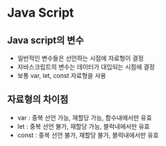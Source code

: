 # Java Script

## Java script의 변수
   - 일반적인 변수들은 선언하는 시점에 자료형이 결정 
   - 자바스크립트의 변수는 데이터가 대입되는 시점에 결정
   - 보통 var, let, const 자료형을 사용

## 자료형의 차이점
   - var : 중복 선언 가능, 재할당 가능, 함수내에서만 유효
   - let : 중복 선언 불가, 재할당 가능, 블럭내에서만 유효
   - const : 중복 선언 불가, 재할당 불가, 블럭내에서만 유효
   

     